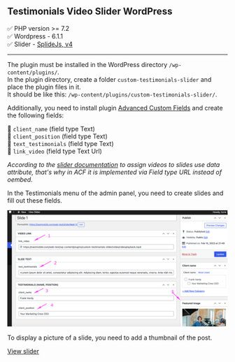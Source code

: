## Testimonials Video Slider WordPress

:white_check_mark: PHP version >= 7.2    
:white_check_mark: Wordpress - 6.1.1   
:white_check_mark: Slider - [SplideJs, v4](https://splidejs.com/)    
____

The plugin must be installed in the WordPress directory `/wp-content/plugins/`.    
In the plugin directory, create a folder `custom-testimonials-slider` and place the plugin files in it.    
It should be like this: `/wp-content/plugins/custom-testimonials-slider/`.    

Additionally, you need to install plugin [Advanced Custom Fields](https://www.advancedcustomfields.com/) and create the following fields:    

:small_blue_diamond: `client_name` (field type Text)    
:small_orange_diamond: `client_position` (field type Text)    
:small_blue_diamond: `text_testimonials` (field type Text)    
:small_orange_diamond: `link_video` (field type Text Url)    

*According to the [slider documentation](https://splidejs.com/extensions/video/) to assign videos to slides use data attribute, that's why in ACF it is implemented via Field type URL instead of oembed.*        

In the Testimonials menu of the admin panel, you need to create slides and fill out these fields.        

![Screenshort](/img/screen_slider.png)

To display a picture of a slide, you need to add a thumbnail of the post.    

[View slider](https://folio-ira.nastmobile.com/video-slider/)
